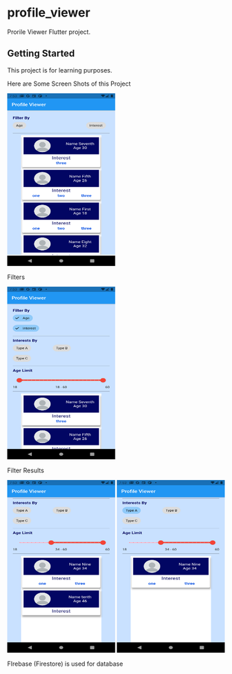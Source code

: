 # profile_viewer

Prorile Viewer Flutter project.

## Getting Started

This project is for learning purposes.

Here are Some Screen Shots of this Project

<img src="assets/images/firstPage.png" height="400" width="250"></img>

Filters

<img src="assets/images/secondPage.png" height="400" width="250"></img>

Filter Results

<img src="assets/images/thirdPage.png" height="400" width="250">    </img><img src="assets/images/fourthPage.png" height="400" width="250"></img>


FIrebase (Firestore) is used for database
